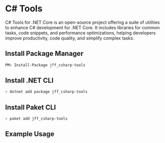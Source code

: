 # C# Tools
C# Tools for .NET Core is an open-source project offering a suite of utilities to enhance C# development for .NET Core. It includes libraries for common tasks, code snippets, and performance optimizations, helping developers improve productivity, code quality, and simplify complex tasks.

## Install Package Manager

```bash
PM> Install-Package jff_csharp-tools
```

## Install .NET CLI

```bash
> dotnet add package jff_csharp-tools
```

## Install Paket CLI

```bash
> paket add jff_csharp-tools
```

## Example Usage

```bash

```